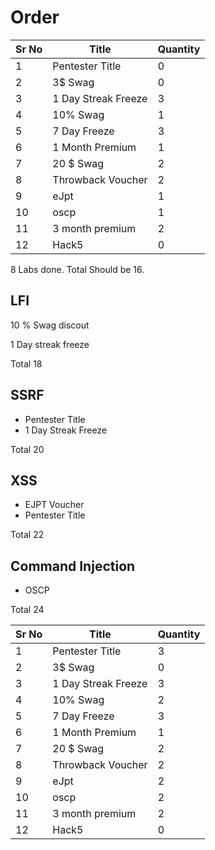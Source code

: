 # Order

| Sr No | Title               | Quantity |
| ----- | ------------------- | -------- |
| 1     | Pentester Title     | 0        |
| 2     | 3$ Swag             | 0        |
| 3     | 1 Day Streak Freeze | 3        |
| 4     | 10% Swag            | 1        |
| 5     | 7 Day Freeze        | 3        |
| 6     | 1 Month Premium     | 1        |
| 7     | 20 $ Swag           | 2        |
| 8     | Throwback Voucher   | 2        |
| 9     | eJpt                | 1        |
| 10    | oscp                | 1        |
| 11    | 3 month premium     | 2        |
| 12    | Hack5               | 0        |

8 Labs done. Total Should be 16.

## LFI 

10 % Swag discout

1 Day streak freeze

Total 18

## SSRF

- Pentester Title
- 1 Day Streak Freeze

Total 20

## XSS

- EJPT Voucher
- Pentester Title

Total 22

## Command Injection

- OSCP 

Total 24

| Sr No | Title               | Quantity |
| ----- | ------------------- | -------- |
| 1     | Pentester Title     | 3        |
| 2     | 3$ Swag             | 0        |
| 3     | 1 Day Streak Freeze | 3        |
| 4     | 10% Swag            | 2        |
| 5     | 7 Day Freeze        | 3        |
| 6     | 1 Month Premium     | 1        |
| 7     | 20 $ Swag           | 2        |
| 8     | Throwback Voucher   | 2        |
| 9     | eJpt                | 2        |
| 10    | oscp                | 2        |
| 11    | 3 month premium     | 2        |
| 12    | Hack5               | 0        |




